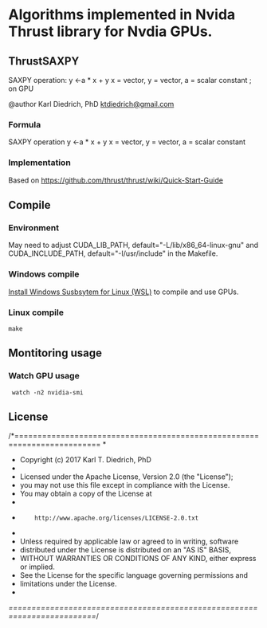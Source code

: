# Algorithms implemented in Nvida Thrust library for Nvdia GPUs.

## ThrustSAXPY

SAXPY operation: y &lt;-a * x + y x = vector, y = vector, a = scalar constant ; on GPU

@author Karl Diedrich, PhD ktdiedrich@gmail.com

### Formula

SAXPY operation y <-a * x + y
x = vector, y = vector, a = scalar constant

### Implementation

Based on https://github.com/thrust/thrust/wiki/Quick-Start-Guide


## Compile

### Environment

May need to adjust CUDA_LIB_PATH, default="-L/lib/x86_64-linux-gnu"
and CUDA_INCLUDE_PATH, default="-I/usr/include" in the Makefile.

### Windows compile

[Install Windows Susbsytem for Linux (WSL)](https://learn.microsoft.com/en-us/windows/wsl/install) to compile and use GPUs.

### Linux compile

`make`

## Montitoring usage

### Watch GPU usage

```
 watch -n2 nvidia-smi
```


## License

/*=========================================================================
*
*  Copyright (c) 2017  Karl T. Diedrich, PhD
*
*  Licensed under the Apache License, Version 2.0 (the "License");
*  you may not use this file except in compliance with the License.
*  You may obtain a copy of the License at
*
*         http://www.apache.org/licenses/LICENSE-2.0.txt
*
*  Unless required by applicable law or agreed to in writing, software
*  distributed under the License is distributed on an "AS IS" BASIS,
*  WITHOUT WARRANTIES OR CONDITIONS OF ANY KIND, either express or implied.
*  See the License for the specific language governing permissions and
*  limitations under the License.
*
*=========================================================================*/
